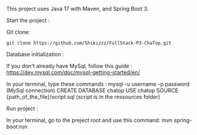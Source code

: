 This project uses Java 17 with Maven, and Spring Boot 3.

Start the project :

Git clone:

    git clone https://github.com/Shikizzz/FullStack-P3-ChaTop.git

Database initialization :

If you don't already have MySql, follow this guide : https://dev.mysql.com/doc/mysql-getting-started/en/

In your terminal, type these commands :
    mysql -u username -p password       (MySql connection)
    CREATE DATABASE chatop
    USE chatop
    SOURCE {path_of_the_file}/script.sql   (script is in the ressources folder)

Run project :

In your terminal, go to the preject root and use this command:
mvn spring-boot:run
